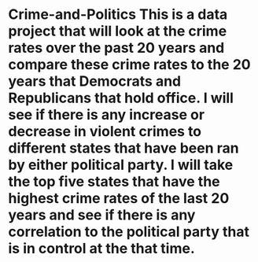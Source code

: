 # Crime-and-Politics This is a data project that will look at the crime rates over the past 20 years and compare these crime rates to the 20 years that Democrats and Republicans that hold office. I will see if there is any increase or decrease in violent crimes to different states that have been ran by either political party. I will take the top five states that have the highest crime rates of the last 20 years and see if there is any correlation to the political party that is in control at the that time.    
